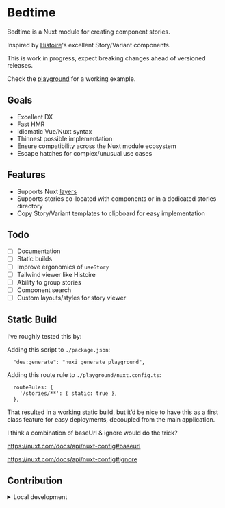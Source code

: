 <!--
Get your module up and running quickly.

Find and replace all on all files (CMD+SHIFT+F):
- Name: Bedtime
- Package name: bedtime
- Description: My new Nuxt module
-->

# Bedtime

<!-- [![npm version][npm-version-src]][npm-version-href]
[![npm downloads][npm-downloads-src]][npm-downloads-href]
[![License][license-src]][license-href]
[![Nuxt][nuxt-src]][nuxt-href] -->

Bedtime is a Nuxt module for creating component stories.

Inspired by [Histoire](https://histoire.dev/)'s excellent Story/Variant components.

This is work in progress, expect breaking changes ahead of versioned releases.

Check the [playground](https://github.com/timhanlon/bedtime/tree/dev/playground) for a working example.

<!-- - [✨ &nbsp;Release Notes](/CHANGELOG.md) -->
<!-- - [🏀 Online playground](https://stackblitz.com/github/your-org/bedtime?file=playground%2Fapp.vue) -->
<!-- - [📖 &nbsp;Documentation](https://example.com) -->

## Goals

- Excellent DX
- Fast HMR
- Idiomatic Vue/Nuxt syntax
- Thinnest possible implementation
- Ensure compatibility across the Nuxt module ecosystem
- Escape hatches for complex/unusual use cases

## Features

<!-- Highlight some of the features your module provide here -->
- Supports Nuxt [layers](https://nuxt.com/docs/getting-started/layers)
- Supports stories co-located with components or in a dedicated stories directory
- Copy Story/Variant templates to clipboard for easy implementation

## Todo

- [ ] Documentation
- [ ] Static builds
- [ ] Improve ergonomics of `useStory`
- [ ] Tailwind viewer like Histoire
- [ ] Ability to group stories
- [ ] Component search
- [ ] Custom layouts/styles for story viewer

## Static Build

I’ve roughly tested this by:

Adding this script to `./package.json`:

```
  "dev:generate": "nuxi generate playground",
```

Adding this route rule to `./playground/nuxt.config.ts`:

```
  routeRules: {
    '/stories/**': { static: true },
  },
```

That resulted in a working static build, but it’d be nice to have this as a first class feature for easy deployments, decoupled from the main application.

I think a combination of baseUrl & ignore would do the trick?

https://nuxt.com/docs/api/nuxt-config#baseurl

https://nuxt.com/docs/api/nuxt-config#ignore

<!-- ## Quick Setup

Install the module to your Nuxt application with one command:

```bash
npx nuxi module add bedtime
```

That's it! You can now use Bedtime in your Nuxt app ✨ -->

## Contribution

<details>
  <summary>Local development</summary>
  
  ```bash
  # Install dependencies
  npm install
  
  # Generate type stubs
  npm run dev:prepare
  
  # Develop with the playground
  npm run dev
  
  # Build the playground
  npm run dev:build
  
  # Run ESLint
  npm run lint
  
  # Run Vitest
  npm run test
  npm run test:watch
  
  # Release new version
  npm run release
  ```

</details>


<!-- Badges -->
<!-- [npm-version-src]: https://img.shields.io/npm/v/bedtime/latest.svg?style=flat&colorA=020420&colorB=00DC82
[npm-version-href]: https://npmjs.com/package/bedtime

[npm-downloads-src]: https://img.shields.io/npm/dm/bedtime.svg?style=flat&colorA=020420&colorB=00DC82
[npm-downloads-href]: https://npm.chart.dev/bedtime

[license-src]: https://img.shields.io/npm/l/bedtime.svg?style=flat&colorA=020420&colorB=00DC82
[license-href]: https://npmjs.com/package/bedtime

[nuxt-src]: https://img.shields.io/badge/Nuxt-020420?logo=nuxt.js
[nuxt-href]: https://nuxt.com -->
